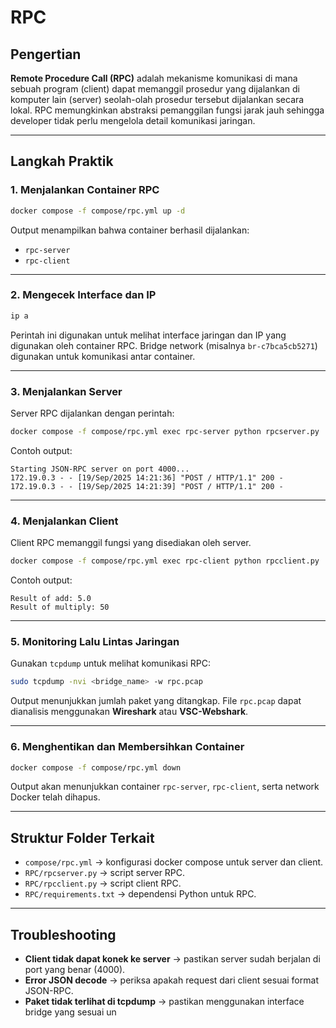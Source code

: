 # RPC

## Pengertian

**Remote Procedure Call (RPC)** adalah mekanisme komunikasi di mana sebuah program (client) dapat memanggil prosedur yang dijalankan di komputer lain (server) seolah-olah prosedur tersebut dijalankan secara lokal.
RPC memungkinkan abstraksi pemanggilan fungsi jarak jauh sehingga developer tidak perlu mengelola detail komunikasi jaringan.

---

## Langkah Praktik

### 1. Menjalankan Container RPC

```bash
docker compose -f compose/rpc.yml up -d
```

Output menampilkan bahwa container berhasil dijalankan:

* `rpc-server`
* `rpc-client`

---

### 2. Mengecek Interface dan IP

```bash
ip a
```

Perintah ini digunakan untuk melihat interface jaringan dan IP yang digunakan oleh container RPC.
Bridge network (misalnya `br-c7bca5cb5271`) digunakan untuk komunikasi antar container.

---

### 3. Menjalankan Server

Server RPC dijalankan dengan perintah:

```bash
docker compose -f compose/rpc.yml exec rpc-server python rpcserver.py
```

Contoh output:

```
Starting JSON-RPC server on port 4000...
172.19.0.3 - - [19/Sep/2025 14:21:36] "POST / HTTP/1.1" 200 -
172.19.0.3 - - [19/Sep/2025 14:21:39] "POST / HTTP/1.1" 200 -
```

---

### 4. Menjalankan Client

Client RPC memanggil fungsi yang disediakan oleh server.

```bash
docker compose -f compose/rpc.yml exec rpc-client python rpcclient.py
```

Contoh output:

```
Result of add: 5.0
Result of multiply: 50
```

---

### 5. Monitoring Lalu Lintas Jaringan

Gunakan `tcpdump` untuk melihat komunikasi RPC:

```bash
sudo tcpdump -nvi <bridge_name> -w rpc.pcap
```

Output menunjukkan jumlah paket yang ditangkap. File `rpc.pcap` dapat dianalisis menggunakan **Wireshark** atau **VSC-Webshark**.

---

### 6. Menghentikan dan Membersihkan Container

```bash
docker compose -f compose/rpc.yml down
```

Output akan menunjukkan container `rpc-server`, `rpc-client`, serta network Docker telah dihapus.

---

## Struktur Folder Terkait

* `compose/rpc.yml` → konfigurasi docker compose untuk server dan client.
* `RPC/rpcserver.py` → script server RPC.
* `RPC/rpcclient.py` → script client RPC.
* `RPC/requirements.txt` → dependensi Python untuk RPC.

---

## Troubleshooting

* **Client tidak dapat konek ke server** → pastikan server sudah berjalan di port yang benar (4000).
* **Error JSON decode** → periksa apakah request dari client sesuai format JSON-RPC.
* **Paket tidak terlihat di tcpdump** → pastikan menggunakan interface bridge yang sesuai un

